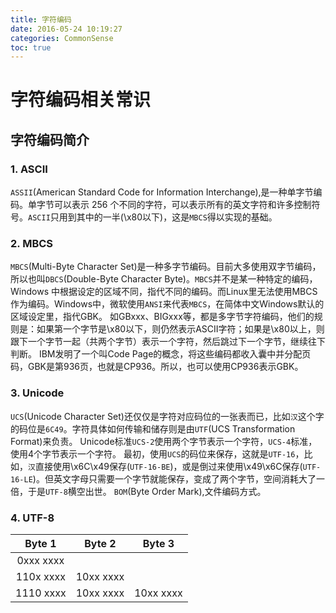 ```yaml
---
title: 字符编码
date: 2016-05-24 10:19:27
categories: CommonSense
toc: true
---
```


# 字符编码相关常识
## 字符编码简介
### 1. ASCII
`ASSII`(American Standard Code for Information Interchange),是一种单字节编码。单字节可以表示 256 个不同的字符，可以表示所有的英文字符和许多控制符号。`ASCII`只用到其中的一半(\x80以下)，这是`MBCS`得以实现的基础。
### 2. MBCS
`MBCS`(Multi-Byte Character Set)是一种多字节编码。目前大多使用双字节编码，所以也叫`DBCS`(Double-Byte Character Byte)。`MBCS`并不是某一种特定的编码，Windows 中根据设定的区域不同，指代不同的编码。而Linux里无法使用MBCS作为编码。Windows中，微软使用`ANSI`来代表`MBCS`，在简体中文Windows默认的区域设定里，指代GBK。
如GBxxx、BIGxxx等，都是多字节字符编码，他们的规则是：如果第一个字节是\x80以下，则仍然表示ASCII字符；如果是\x80以上，则跟下一个字节一起（共两个字节）表示一个字符，然后跳过下一个字节，继续往下判断。
IBM发明了一个叫Code Page的概念，将这些编码都收入囊中并分配页码，GBK是第936页，也就是CP936。所以，也可以使用CP936表示GBK。
### 3. Unicode
`UCS`(Unicode Character Set)还仅仅是字符对应码位的一张表而已，比如`汉`这个字的码位是`6C49`。字符具体如何传输和储存则是由`UTF`(UCS Transformation Format)来负责。
Unicode标准`UCS-2`使用两个字节表示一个字符，`UCS-4`标准，使用4个字节表示一个字符。
最初，使用`UCS`的码位来保存，这就是`UTF-16`，比如，`汉`直接使用\x6C\x49保存(`UTF-16-BE`)，或是倒过来使用\x49\x6C保存(`UTF-16-LE`)。但英文字母只需要一个字节就能保存，变成了两个字节，空间消耗大了一倍，于是`UTF-8`横空出世。
`BOM`(Byte Order Mark),文件编码方式。
<!-- More -->

### 4. UTF-8
| Byte 1 | Byte 2 | Byte 3 |
|:------:|:------:|:------:|
| 0xxx xxxx | | |
| 110x xxxx | 10xx xxxx | |
| 1110 xxxx | 10xx xxxx | 10xx xxxx |
